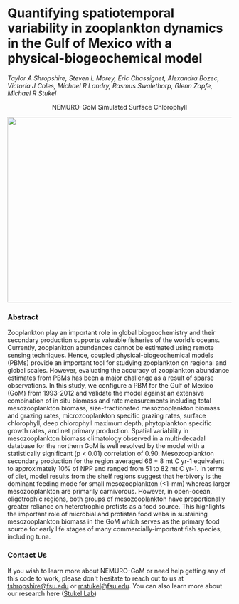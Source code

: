 # Quantifying spatiotemporal variability in zooplankton dynamics in the Gulf of Mexico with a physical-biogeochemical model

_Taylor A Shropshire, Steven L Morey, Eric Chassignet, Alexandra Bozec, Victoria J Coles, Michael R Landry, Rasmus Swalethorp, Glenn Zapfe, Michael R Stukel_

<p align=center>
NEMURO-GoM Simulated Surface Chlorophyll </br>
</p>

<p align="center">
  <img width="600" height="417" src="figures/1993_simulated_surf_chl.gif">
</p>

### Abstract
 Zooplankton play an important role in global biogeochemistry and their secondary production supports valuable fisheries of the world’s oceans. Currently, zooplankton abundances cannot be estimated using remote sensing techniques. Hence, coupled physical-biogeochemical models (PBMs) provide an important tool for studying zooplankton on regional and global scales. However, evaluating the accuracy of zooplankton abundance estimates from PBMs has been a major challenge as a result of sparse observations. In this study, we configure a PBM for the Gulf of Mexico (GoM) from 1993-2012 and validate the model against an extensive combination of in situ biomass and rate measurements including total mesozooplankton biomass, size-fractionated mesozooplankton biomass and grazing rates, microzooplankton specific grazing rates, surface chlorophyll, deep chlorophyll maximum depth, phytoplankton specific growth rates, and net primary production. Spatial variability in mesozooplankton biomass climatology observed in a multi-decadal database for the northern GoM is well resolved by the model with a statistically significant (p < 0.01) correlation of 0.90.  Mesozooplankton secondary production for the region averaged 66 + 8 mt C yr-1 equivalent to approximately 10% of NPP and ranged from 51 to 82 mt C yr-1. In terms of diet, model results from the shelf regions suggest that herbivory is the dominant feeding mode for small mesozooplankton (<1-mm) whereas larger mesozooplankton are primarily carnivorous.  However, in open-ocean, oligotrophic regions, both groups of mesozooplankton have proportionally greater reliance on heterotrophic protists as a food source.  This highlights the important role of microbial and protistan food webs in sustaining mesozooplankton biomass in the GoM which serves as the primary food source for early life stages of many commercially-important fish species, including tuna.

### Contact Us
If you wish to learn more about NEMURO-GoM or need help getting any of this code to work, please don't hesitate to reach out to us at tshropshire@fsu.edu or mstukel@fsu.edu. You can also learn more about our research here ([Stukel Lab](<http://myweb.fsu.edu/mstukel/personnel.html>)) 
